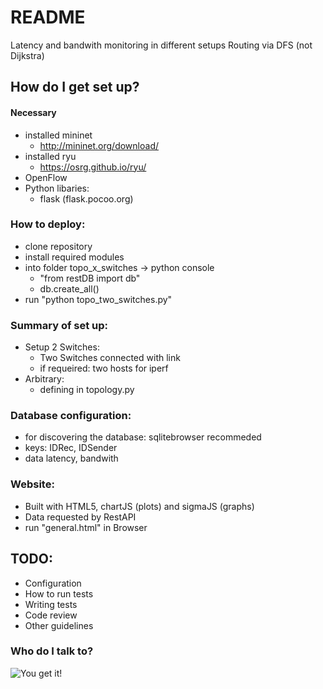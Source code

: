 # README #

Latency and bandwith monitoring in different setups
Routing via DFS (not Dijkstra)
## How do I get set up? ##
#### Necessary  
* installed mininet
     * http://mininet.org/download/  
* installed ryu
     * https://osrg.github.io/ryu/  
* OpenFlow
* Python libaries:
    * flask (flask.pocoo.org)

### How to deploy:  
* clone repository
* install required modules
* into folder topo_x_switches -> python console 
    * "from restDB import db"
    * db.create_all() 
* run "python topo_two_switches.py"

### Summary of set up:
+ Setup 2 Switches:
    + Two Switches connected with link
    + if requeired: two hosts for iperf
+ Arbitrary:
    + defining in topology.py

### Database configuration:
* for discovering the database: sqlitebrowser recommeded
* keys: IDRec, IDSender
* data  latency, bandwith

### Website:
* Built with HTML5, chartJS (plots) and sigmaJS (graphs)
* Data requested by RestAPI
* run "general.html" in Browser

## TODO:
* Configuration
* How to run tests
* Writing tests
* Code review
* Other guidelines

### Who do I talk to? ###
![You get it!](https://media1.tenor.com/images/d67770820288f00f71027c287a75e708/tenor.gif?itemid=7957769 "Happy")  
